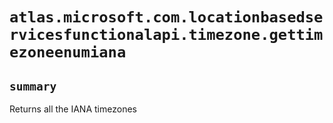 # `atlas.microsoft.com.locationbasedservicesfunctionalapi.timezone.gettimezoneenumiana`

## `summary`
Returns all the IANA timezones


